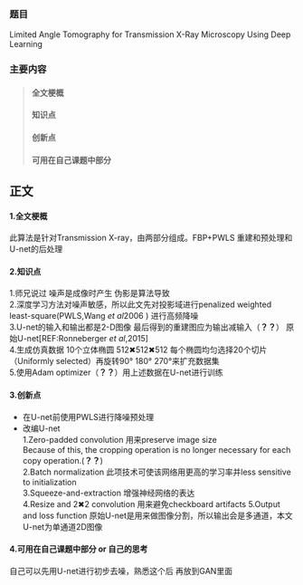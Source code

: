 ### 题目  
Limited Angle Tomography for Transmission X-Ray Microscopy Using Deep Learning
### 主要内容
> #### 全文梗概
> #### 知识点
> #### 创新点
> #### 可用在自己课题中部分
## 正文
#### 1.全文梗概
此算法是针对Transmission X-ray，由两部分组成。FBP+PWLS 重建和预处理和U-net的后处理  
#### 2.知识点
1.师兄说过 噪声是成像时产生 伪影是算法导致  
2.深度学习方法对噪声敏感，所以此文先对投影域进行penalized weighted least-square(PWLS,Wang *et al*2006 ) 进行高频降噪  
3.U-net的输入和输出都是2-D图像 最后得到的重建图应为输出减输入（**？？**）   原始U-net[REF:Ronneberger *et al*,2015]  
4.生成仿真数据  10个立体椭圆 512✖512✖512 每个椭圆均匀选择20个切片（Uniformly selected）再旋转90° 180° 270°来扩充数据集  
5.使用Adam optimizer（**？？**）用上述数据在U-net进行训练
#### 3.创新点
+ 在U-net前使用PWLS进行降噪预处理
+ 改编U-net  
1.Zero-padded convolution 用来preserve image size   
Because of this, the cropping operation is no longer necessary for each copy operation.(**？？**)  
2.Batch normalization  此项技术可使该网络用更高的学习率并less sensitive to initialization  
3.Squeeze-and-extraction 增强神经网络的表达  
4.Resize and 2✖2 convolution 用来避免checkboard artifacts
5.Output and loss function 原始U-net是用来做图像分割，所以输出会是多通道，本文U-net为单通道2D图像
#### 4.可用在自己课题中部分 or 自己的思考
自己可以先用U-net进行初步去噪，熟悉这个后 再放到GAN里面
